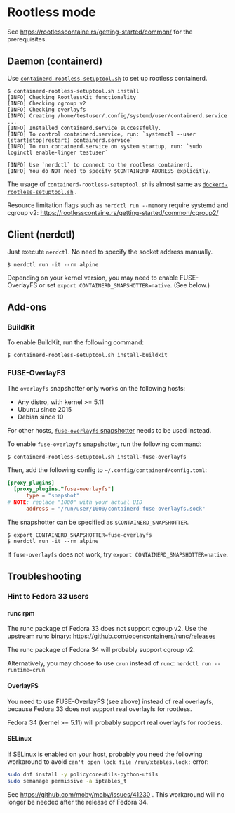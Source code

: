# Rootless mode

See https://rootlesscontaine.rs/getting-started/common/ for the prerequisites.

## Daemon (containerd)

Use [`containerd-rootless-setuptool.sh`](../extras/rootless) to set up rootless containerd.

```console
$ containerd-rootless-setuptool.sh install
[INFO] Checking RootlessKit functionality
[INFO] Checking cgroup v2
[INFO] Checking overlayfs
[INFO] Creating /home/testuser/.config/systemd/user/containerd.service
...
[INFO] Installed containerd.service successfully.
[INFO] To control containerd.service, run: `systemctl --user (start|stop|restart) containerd.service`
[INFO] To run containerd.service on system startup, run: `sudo loginctl enable-linger testuser`

[INFO] Use `nerdctl` to connect to the rootless containerd.
[INFO] You do NOT need to specify $CONTAINERD_ADDRESS explicitly.
```

The usage of `containerd-rootless-setuptool.sh` is almost same as [`dockerd-rootless-setuptool.sh`](https://rootlesscontaine.rs/getting-started/docker/) .

Resource limitation flags such as `nerdctl run --memory` require systemd and cgroup v2: https://rootlesscontaine.rs/getting-started/common/cgroup2/

## Client (nerdctl)

Just execute `nerdctl`. No need to specify the socket address manually.

```console
$ nerdctl run -it --rm alpine
```

Depending on your kernel version, you may need to enable FUSE-OverlayFS or set `export CONTAINERD_SNAPSHOTTER=native`.
(See below.)

## Add-ons
### BuildKit
To enable BuildKit, run the following command:

```console
$ containerd-rootless-setuptool.sh install-buildkit
```

### FUSE-OverlayFS

The `overlayfs` snapshotter only works on the following hosts:
- Any distro, with kernel >= 5.11
- Ubuntu since 2015
- Debian since 10

For other hosts, [`fuse-overlayfs` snapshotter](https://github.com/AkihiroSuda/containerd-fuse-overlayfs) needs to be used instead.

To enable `fuse-overlayfs` snapshotter, run the following command:
```console
$ containerd-rootless-setuptool.sh install-fuse-overlayfs
```

Then, add the following config to `~/.config/containerd/config.toml`:
```toml
[proxy_plugins]
  [proxy_plugins."fuse-overlayfs"]
      type = "snapshot"
# NOTE: replace "1000" with your actual UID
      address = "/run/user/1000/containerd-fuse-overlayfs.sock"
```

The snapshotter can be specified as `$CONTAINERD_SNAPSHOTTER`.
```console
$ export CONTAINERD_SNAPSHOTTER=fuse-overlayfs
$ nerdctl run -it --rm alpine
```

If `fuse-overlayfs` does not work, try `export CONTAINERD_SNAPSHOTTER=native`.

## Troubleshooting

### Hint to Fedora 33 users

#### runc rpm
The runc package of Fedora 33 does not support cgroup v2.
Use the upstream runc binary: https://github.com/opencontainers/runc/releases

The runc package of Fedora 34 will probably support cgroup v2.

Alternatively, you may choose to use `crun` instead of `runc`:
`nerdctl run --runtime=crun`

#### OverlayFS
You need to use FUSE-OverlayFS (see above) instead of real overlayfs, because Fedora 33 does not support real overlayfs for rootless.

Fedora 34 (kernel >= 5.11) will probably support real overlayfs for rootless.

#### SELinux
If SELinux is enabled on your host, probably you need the following workaround to avoid `can't open lock file /run/xtables.lock:` error:
```bash
sudo dnf install -y policycoreutils-python-utils
sudo semanage permissive -a iptables_t
```

See https://github.com/moby/moby/issues/41230 .
This workaround will no longer be needed after the release of Fedora 34.
